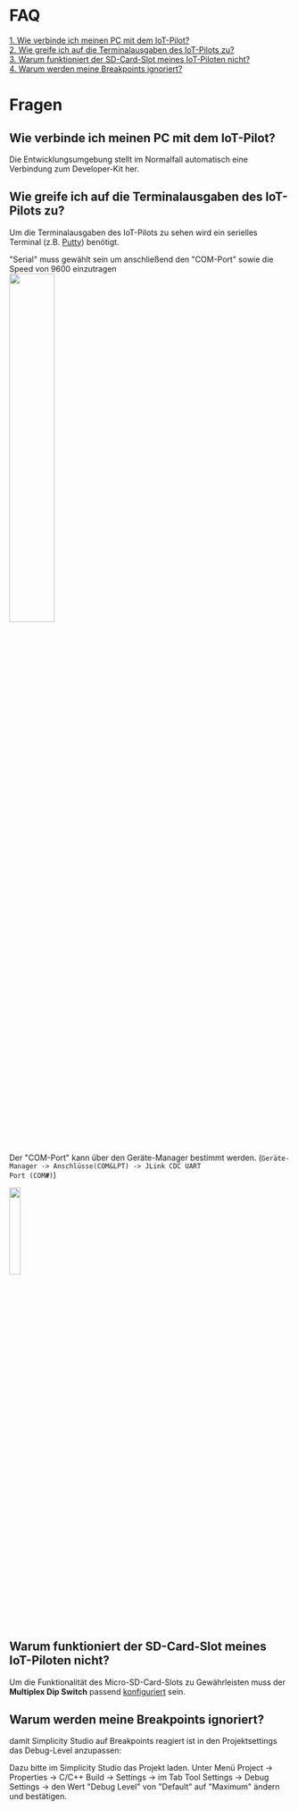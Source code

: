 FAQ
==========
[1. Wie verbinde ich meinen PC mit dem IoT-Pilot?](./faq/faq?id=wie-verbinde-ich-meinen-pc-mit-dem-iot-pilot)
<br>
[2. Wie greife ich auf die Terminalausgaben des IoT-Pilots zu?](./faq/faq?id=wie-greife-ich-auf-die-terminalausgaben-des-iot-pilots-zu)
<br>
[3. Warum funktioniert der SD-Card-Slot meines IoT-Piloten nicht?](./faq/faq?id=warum-funktioniert-der-sd-card-slot-meines-iot-piloten-nicht)
<br>
[4. Warum werden meine Breakpoints ignoriert?](./faq/faq?id=warum-werden-meine-Breakpoints-ignoriert)
<br>

Fragen
==========
Wie verbinde ich meinen PC mit dem IoT-Pilot?
----------
Die Entwicklungsumgebung stellt im Normalfall automatisch eine Verbindung zum Developer-Kit her.

Wie greife ich auf die Terminalausgaben des IoT-Pilots zu?
----------
Um die Terminalausgaben des IoT-Pilots zu sehen wird ein serielles Terminal (z.B. [Putty](https://www.putty.org)) benötigt.

"Serial" muss gewählt sein um anschließend den "COM-Port" sowie die Speed von 9600 einzutragen
<br>
<img src="./faq/pics/puttyconfig.png" width="40%">

Der "COM-Port" kann über den Geräte-Manager bestimmt werden. (<code>Geräte-Manager -> Anschlüsse(COM&LPT) -> JLink CDC UART Port (COM<b>#</b>)</code>)
<p><img src="./faq/pics/geraetemanagercom.png" width="20%"></p>

Warum funktioniert der SD-Card-Slot meines IoT-Piloten nicht?
----------
Um die Funktionalität des Micro-SD-Card-Slots zu Gewährleisten muss der <strong>Multiplex Dip Switch</strong> passend [konfiguriert](./01_onechameleon_quickstart/01_onechameleon_quickstart?id=spi) sein.

Warum werden meine Breakpoints ignoriert?
----------
damit Simplicity Studio auf Breakpoints reagiert ist in den Projektsettings das Debug-Level anzupassen:<p>
Dazu bitte im Simplicity Studio das Projekt laden. Unter Menü Project -> Properties -> C/C++ Build -> Settings -> im Tab Tool Settings -> Debug Settings -> den Wert "Debug Level" von "Default" auf "Maximum" ändern und bestätigen.